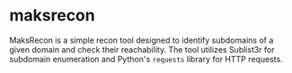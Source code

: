 # maksrecon
MaksRecon is a simple recon tool designed to identify subdomains of a given domain and check their reachability. The tool utilizes Sublist3r for subdomain enumeration and Python's `requests` library for HTTP requests.
